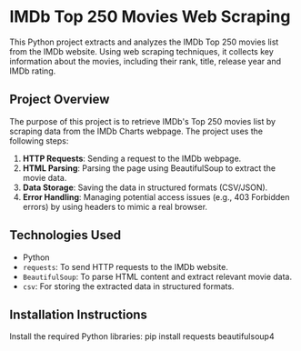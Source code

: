 # IMDb Top 250 Movies Web Scraping

This Python project extracts and analyzes the IMDb Top 250 movies list from the IMDb website. Using web scraping techniques, it collects key information about the movies, including their rank, title, release year and IMDb rating.

## Project Overview

The purpose of this project is to retrieve IMDb's Top 250 movies list by scraping data from the IMDb Charts webpage. The project uses the following steps:
1. **HTTP Requests**: Sending a request to the IMDb webpage.
2. **HTML Parsing**: Parsing the page using BeautifulSoup to extract the movie data.
3. **Data Storage**: Saving the data in structured formats (CSV/JSON).
4. **Error Handling**: Managing potential access issues (e.g., 403 Forbidden errors) by using headers to mimic a real browser.

## Technologies Used
- Python 
- `requests`: To send HTTP requests to the IMDb website.
- `BeautifulSoup`: To parse HTML content and extract relevant movie data.
- `csv`: For storing the extracted data in structured formats.
  
## Installation Instructions

Install the required Python libraries:
   pip install requests beautifulsoup4
  
